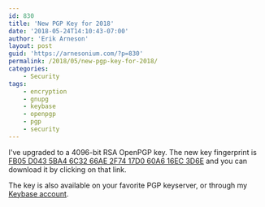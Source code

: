 ```yaml
---
id: 830
title: 'New PGP Key for 2018'
date: '2018-05-24T14:10:43-07:00'
author: 'Erik Arneson'
layout: post
guid: 'https://arnesonium.com/?p=830'
permalink: /2018/05/new-pgp-key-for-2018/
categories:
    - Security
tags:
    - encryption
    - gnupg
    - keybase
    - openpgp
    - pgp
    - security
---
```


I've upgraded to a 4096-bit RSA OpenPGP key. The new key fingerprint is <a href="https://arnesonium.com/wp-content/uploads/2018/05/16EC3D6E.asc">FB05 D043 5BA4 6C32 66AE  2F74 17D0 60A6 16EC 3D6E</a> and you can download it by clicking on that link.

The key is also available on your favorite PGP keyserver, or through my <a href="https://keybase.io/earneson" rel="noopener" target="_blank">Keybase account</a>.